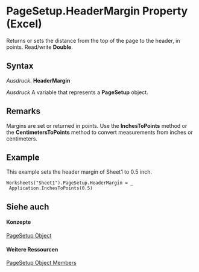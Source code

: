 
# PageSetup.HeaderMargin Property (Excel)

Returns or sets the distance from the top of the page to the header, in points. Read/write  **Double**.


## Syntax

 _Ausdruck_. **HeaderMargin**

 _Ausdruck_ A variable that represents a **PageSetup** object.


## Remarks

Margins are set or returned in points. Use the  **InchesToPoints** method or the **CentimetersToPoints** method to convert measurements from inches or centimeters.


## Example

This example sets the header margin of Sheet1 to 0.5 inch.


```
Worksheets("Sheet1").PageSetup.HeaderMargin = _ 
 Application.InchesToPoints(0.5)
```


## Siehe auch


#### Konzepte


[PageSetup Object](2fd22df9-5987-f723-04a9-9a3f2e84ac81.md)
#### Weitere Ressourcen


[PageSetup Object Members](http://msdn.microsoft.com/library/feabe079-cb03-f560-6032-88f5585ec8a8%28Office.15%29.aspx)
